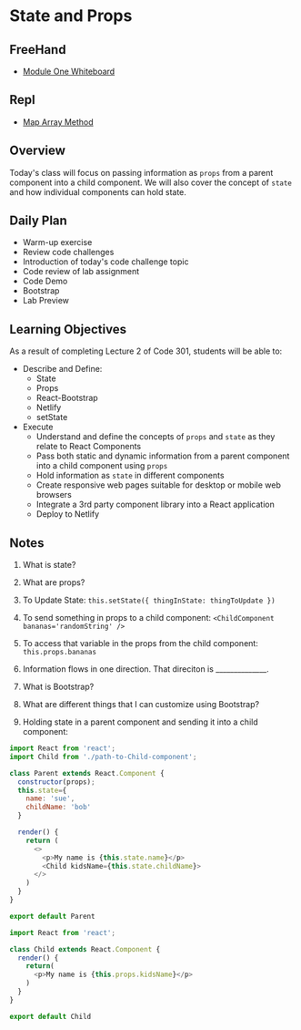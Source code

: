 # State and Props

## FreeHand

- [Module One Whiteboard](https://ryangallaway792749.invisionapp.com/freehand/301d82--Module-One-UYMzWH3LR?dsid_h=413d1fbb8677b1ed7b3e1e68dc68aeb856379a80589900f96f44377485e199ce&uid_h=cbbb57444f578b18334d6da7da4326ffef2a73ddf9d3e7cb64238df31b3b81d0)

## Repl

- [Map Array Method](https://replit.com/@rkgallaway/301d82-map-array-method)

## Overview

Today's class will focus on passing information as `props` from a parent component into a child component. We will also cover the concept of `state` and how individual components can hold state.

## Daily Plan

- Warm-up exercise
- Review code challenges
- Introduction of today's code challenge topic
- Code review of lab assignment
- Code Demo
- Bootstrap
- Lab Preview

## Learning Objectives

As a result of completing Lecture 2 of Code 301, students will be able to:

- Describe and Define:
  - State
  - Props
  - React-Bootstrap
  - Netlify
  - setState
- Execute
  - Understand and define the concepts of `props` and `state` as they relate to React Components
  - Pass both static and dynamic information from a parent component into a child component using `props`
  - Hold information as `state` in different components
  - Create responsive web pages suitable for desktop or mobile web browsers
  - Integrate a 3rd party component library into a React application
  - Deploy to Netlify

## Notes

1. What is state? 

1. What are props?

1. To Update State: `this.setState({ thingInState: thingToUpdate })`

1. To send something in props to a child component: `<ChildComponent bananas='randomString' />`

1. To access that variable in the props from the child component: `this.props.bananas`

1. Information flows in one direction. That direciton is ______________.

1. What is Bootstrap?

1. What are different things that I can customize using Bootstrap?

1. Holding state in a parent component and sending it into a child component:
  ```javaScript
  import React from 'react';
  import Child from './path-to-Child-component';

  class Parent extends React.Component {
    constructor(props);
    this.state={
      name: 'sue',
      childName: 'bob'
    }

    render() {
      return (
        <>
          <p>My name is {this.state.name}</p>
          <Child kidsName={this.state.childName}>
        </>
      )
    }
  }

  export default Parent
  
  import React from 'react';

  class Child extends React.Component {
    render() {
      return(
        <p>My name is {this.props.kidsName}</p>
      )
    }
  }

  export default Child
  ```
  
